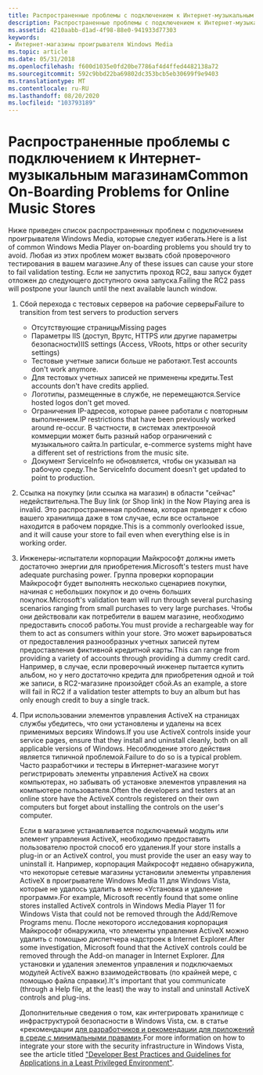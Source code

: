 ```yaml
---
title: Распространенные проблемы с подключением к Интернет-музыкальным магазинам
description: Распространенные проблемы с подключением к Интернет-музыкальным магазинам
ms.assetid: 4210aabb-d1ad-4f98-88e0-941933d77303
keywords:
- Интернет-магазины проигрывателя Windows Media
ms.topic: article
ms.date: 05/31/2018
ms.openlocfilehash: f600d1035e0fd20be7786af4d4ffed4482138a72
ms.sourcegitcommit: 592c9bbd22ba69802dc353bcb5eb30699f9e9403
ms.translationtype: MT
ms.contentlocale: ru-RU
ms.lasthandoff: 08/20/2020
ms.locfileid: "103793189"
---
```

# <a name="common-on-boarding-problems-for-online-music-stores"></a><span data-ttu-id="68c0c-104">Распространенные проблемы с подключением к Интернет-музыкальным магазинам</span><span class="sxs-lookup"><span data-stu-id="68c0c-104">Common On-Boarding Problems for Online Music Stores</span></span>

<span data-ttu-id="68c0c-105">Ниже приведен список распространенных проблем с подключением проигрывателя Windows Media, которые следует избегать.</span><span class="sxs-lookup"><span data-stu-id="68c0c-105">Here is a list of common Windows Media Player on-boarding problems you should try to avoid.</span></span> <span data-ttu-id="68c0c-106">Любая из этих проблем может вызвать сбой проверочного тестирования в вашем магазине.</span><span class="sxs-lookup"><span data-stu-id="68c0c-106">Any of these issues can cause your store to fail validation testing.</span></span> <span data-ttu-id="68c0c-107">Если не запустить проход RC2, ваш запуск будет отложен до следующего доступного окна запуска.</span><span class="sxs-lookup"><span data-stu-id="68c0c-107">Failing the RC2 pass will postpone your launch until the next available launch window.</span></span>

1.  <span data-ttu-id="68c0c-108">Сбой перехода с тестовых серверов на рабочие серверы</span><span class="sxs-lookup"><span data-stu-id="68c0c-108">Failure to transition from test servers to production servers</span></span>
    -   <span data-ttu-id="68c0c-109">Отсутствующие страницы</span><span class="sxs-lookup"><span data-stu-id="68c0c-109">Missing pages</span></span>
    -   <span data-ttu-id="68c0c-110">Параметры IIS (доступ, Врутс, HTTPS или другие параметры безопасности)</span><span class="sxs-lookup"><span data-stu-id="68c0c-110">IIS settings (Access, VRoots, https or other security settings)</span></span>
    -   <span data-ttu-id="68c0c-111">Тестовые учетные записи больше не работают.</span><span class="sxs-lookup"><span data-stu-id="68c0c-111">Test accounts don't work anymore.</span></span>
    -   <span data-ttu-id="68c0c-112">Для тестовых учетных записей не применены кредиты.</span><span class="sxs-lookup"><span data-stu-id="68c0c-112">Test accounts don't have credits applied.</span></span>
    -   <span data-ttu-id="68c0c-113">Логотипы, размещенные в службе, не перемещаются.</span><span class="sxs-lookup"><span data-stu-id="68c0c-113">Service hosted logos don't get moved.</span></span>
    -   <span data-ttu-id="68c0c-114">Ограничения IP-адресов, которые ранее работали с повторным выполнением.</span><span class="sxs-lookup"><span data-stu-id="68c0c-114">IP restrictions that have been previously worked around re-occur.</span></span> <span data-ttu-id="68c0c-115">В частности, в системах электронной коммерции может быть разный набор ограничений с музыкального сайта.</span><span class="sxs-lookup"><span data-stu-id="68c0c-115">In particular, e-commerce systems might have a different set of restrictions from the music site.</span></span>
    -   <span data-ttu-id="68c0c-116">Документ ServiceInfo не обновляется, чтобы он указывал на рабочую среду.</span><span class="sxs-lookup"><span data-stu-id="68c0c-116">The ServiceInfo document doesn't get updated to point to production.</span></span>
2.  <span data-ttu-id="68c0c-117">Ссылка на покупку (или ссылка на магазин) в области "сейчас" недействительна.</span><span class="sxs-lookup"><span data-stu-id="68c0c-117">The Buy link (or Shop link) in the Now Playing area is invalid.</span></span> <span data-ttu-id="68c0c-118">Это распространенная проблема, которая приведет к сбою вашего хранилища даже в том случае, если все остальное находится в рабочем порядке.</span><span class="sxs-lookup"><span data-stu-id="68c0c-118">This is a commonly overlooked issue, and it will cause your store to fail even when everything else is in working order.</span></span>
3.  <span data-ttu-id="68c0c-119">Инженеры-испытатели корпорации Майкрософт должны иметь достаточно энергии для приобретения.</span><span class="sxs-lookup"><span data-stu-id="68c0c-119">Microsoft's testers must have adequate purchasing power.</span></span> <span data-ttu-id="68c0c-120">Группа проверки корпорации Майкрософт будет выполнять несколько сценариев покупки, начиная с небольших покупок и до очень больших покупок.</span><span class="sxs-lookup"><span data-stu-id="68c0c-120">Microsoft's validation team will run through several purchasing scenarios ranging from small purchases to very large purchases.</span></span> <span data-ttu-id="68c0c-121">Чтобы они действовали как потребители в вашем магазине, необходимо предоставить способ работы.</span><span class="sxs-lookup"><span data-stu-id="68c0c-121">You must provide a rechargeable way for them to act as consumers within your store.</span></span> <span data-ttu-id="68c0c-122">Это может варьироваться от предоставления разнообразных учетных записей путем предоставления фиктивной кредитной карты.</span><span class="sxs-lookup"><span data-stu-id="68c0c-122">This can range from providing a variety of accounts through providing a dummy credit card.</span></span> <span data-ttu-id="68c0c-123">Например, в случае, если проверочный инженер пытается купить альбом, но у него достаточно кредита для приобретения одной и той же записи, в RC2-магазине произойдет сбой.</span><span class="sxs-lookup"><span data-stu-id="68c0c-123">As an example, a store will fail in RC2 if a validation tester attempts to buy an album but has only enough credit to buy a single track.</span></span>
4.  <span data-ttu-id="68c0c-124">При использовании элементов управления ActiveX на страницах службы убедитесь, что они установлены и удалены на всех применимых версиях Windows.</span><span class="sxs-lookup"><span data-stu-id="68c0c-124">If you use ActiveX controls inside your service pages, ensure that they install and uninstall cleanly, both on all applicable versions of Windows.</span></span> <span data-ttu-id="68c0c-125">Несоблюдение этого действия является типичной проблемой.</span><span class="sxs-lookup"><span data-stu-id="68c0c-125">Failure to do so is a typical problem.</span></span> <span data-ttu-id="68c0c-126">Часто разработчики и тестеры в Интернет-магазине могут регистрировать элементы управления ActiveX на своих компьютерах, но забывать об установке элементов управления на компьютере пользователя.</span><span class="sxs-lookup"><span data-stu-id="68c0c-126">Often the developers and testers at an online store have the ActiveX controls registered on their own computers but forget about installing the controls on the user's computer.</span></span>

    <span data-ttu-id="68c0c-127">Если в магазине устанавливается подключаемый модуль или элемент управления ActiveX, необходимо предоставить пользователю простой способ его удаления.</span><span class="sxs-lookup"><span data-stu-id="68c0c-127">If your store installs a plug-in or an ActiveX control, you must provide the user an easy way to uninstall it.</span></span> <span data-ttu-id="68c0c-128">Например, корпорация Майкрософт недавно обнаружила, что некоторые сетевые магазины установили элементы управления ActiveX в проигрывателе Windows Media 11 для Windows Vista, которые не удалось удалить в меню «Установка и удаление программ».</span><span class="sxs-lookup"><span data-stu-id="68c0c-128">For example, Microsoft recently found that some online stores installed ActiveX controls in Windows Media Player 11 for Windows Vista that could not be removed through the Add/Remove Programs menu.</span></span> <span data-ttu-id="68c0c-129">После некоторого исследования корпорация Майкрософт обнаружила, что элементы управления ActiveX можно удалить с помощью диспетчера надстроек в Internet Explorer.</span><span class="sxs-lookup"><span data-stu-id="68c0c-129">After some investigation, Microsoft found that the ActiveX controls could be removed through the Add-on manager in Internet Explorer.</span></span> <span data-ttu-id="68c0c-130">Для установки и удаления элементов управления и подключаемых модулей ActiveX важно взаимодействовать (по крайней мере, с помощью файла справки).</span><span class="sxs-lookup"><span data-stu-id="68c0c-130">It's important that you communicate (through a Help file, at the least) the way to install and uninstall ActiveX controls and plug-ins.</span></span>

    <span data-ttu-id="68c0c-131">Дополнительные сведения о том, как интегрировать хранилище с инфраструктурой безопасности в Windows Vista, см. в статье «рекомендации [для разработчиков и рекомендации для приложений в среде с минимальными правами»](/previous-versions/aa905330(v=msdn.10)).</span><span class="sxs-lookup"><span data-stu-id="68c0c-131">For more information on how to integrate your store with the security infrastructure in Windows Vista, see the article titled ["Developer Best Practices and Guidelines for Applications in a Least Privileged Environment"](/previous-versions/aa905330(v=msdn.10)).</span></span>

 

 